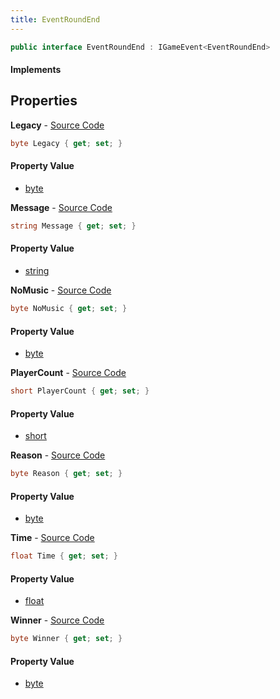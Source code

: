 ```yaml
---
title: EventRoundEnd
---
```


```csharp
public interface EventRoundEnd : IGameEvent<EventRoundEnd>
```

#### Implements

## Properties

**Legacy** - [Source Code](https://github.com/swiftly-solution/swiftlys2/blob/main/managed/src/SwiftlyS2.Generated/GameEvents/Interfaces/EventRoundEnd.cs#L49)

```csharp
byte Legacy { get; set; }
```

#### Property Value

- [byte](https://learn.microsoft.com/dotnet/api/system.byte)

**Message** - [Source Code](https://github.com/swiftly-solution/swiftlys2/blob/main/managed/src/SwiftlyS2.Generated/GameEvents/Interfaces/EventRoundEnd.cs#L37)

```csharp
string Message { get; set; }
```

#### Property Value

- [string](https://learn.microsoft.com/dotnet/api/system.string)

**NoMusic** - [Source Code](https://github.com/swiftly-solution/swiftlys2/blob/main/managed/src/SwiftlyS2.Generated/GameEvents/Interfaces/EventRoundEnd.cs#L63)

```csharp
byte NoMusic { get; set; }
```

#### Property Value

- [byte](https://learn.microsoft.com/dotnet/api/system.byte)

**PlayerCount** - [Source Code](https://github.com/swiftly-solution/swiftlys2/blob/main/managed/src/SwiftlyS2.Generated/GameEvents/Interfaces/EventRoundEnd.cs#L56)

```csharp
short PlayerCount { get; set; }
```

#### Property Value

- [short](https://learn.microsoft.com/dotnet/api/system.int16)

**Reason** - [Source Code](https://github.com/swiftly-solution/swiftlys2/blob/main/managed/src/SwiftlyS2.Generated/GameEvents/Interfaces/EventRoundEnd.cs#L30)

```csharp
byte Reason { get; set; }
```

#### Property Value

- [byte](https://learn.microsoft.com/dotnet/api/system.byte)

**Time** - [Source Code](https://github.com/swiftly-solution/swiftlys2/blob/main/managed/src/SwiftlyS2.Generated/GameEvents/Interfaces/EventRoundEnd.cs#L42)

```csharp
float Time { get; set; }
```

#### Property Value

- [float](https://learn.microsoft.com/dotnet/api/system.single)

**Winner** - [Source Code](https://github.com/swiftly-solution/swiftlys2/blob/main/managed/src/SwiftlyS2.Generated/GameEvents/Interfaces/EventRoundEnd.cs#L23)

```csharp
byte Winner { get; set; }
```

#### Property Value

- [byte](https://learn.microsoft.com/dotnet/api/system.byte)

